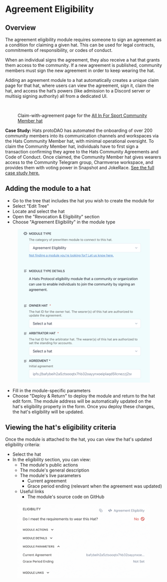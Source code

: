 # Agreement Eligibility

## Overview

The agreement eligibility module requires someone to sign an agreement as a condition for claiming a given hat. This can be used for legal contracts, commitments of responsibility, or codes of conduct.&#x20;

When an individual signs the agreement, they also receive a hat that grants them access to the community. If a new agreement is published, community members must sign the new agreement in order to keep wearing the hat.

Adding an agreement module to a hat automatically creates a unique claim page for that hat, where users can view the agreement, sign it, claim the hat, and access the hat’s powers (like admission to a Discord server or multisig signing authority) all from a dedicated UI.&#x20;

<figure><img src="https://lh7-us.googleusercontent.com/4Q_N8zTAYZ5LB8zSpVdUNZQz9ZrmnP2jErMtpdQL6pmrZkyOR6u1rxXXsvghzgTL7Ao1rm5ORstOYVVnbn2hq29A4_jXX8jBI_-3M3zsfJKnqKRszDa-SX4rA3dmJYb8rY9T-iEtWPO_tBKC0SEE4ug" alt=""><figcaption><p>Claim-with-agreement page for the <a href="https://claim.hatsprotocol.xyz/10/78.1.5">All In For Sport Community Member hat</a></p></figcaption></figure>

**Case Study:** Hats protoDAO has automated the onboarding of over 200 community members into its communication channels and workspaces via the Hats Community Member hat, with minimal operational oversight. To claim the Community Member hat, individuals have to first sign a transaction confirming they agree to the Hats Community Agreements and Code of Conduct. Once claimed, the Community Member hat gives wearers access to the Community Telegram group, Charmverse workspace, and provides them with voting power in Snapshot and JokeRace. [See the full case study here.](https://www.hatsprotocol.xyz/wearer/hats-protodao)

## **Adding the module to a hat**

* Go to the tree that includes the hat you wish to create the module for
* Select "Edit Tree"
* Locate and select the hat
* Open the "Revocation & Eligibility" section
* Choose "Agreement Eligibility" in the module type

<figure><img src="../../.gitbook/assets/Screenshot 2024-02-20 at 9.05.24.png" alt="" width="563"><figcaption></figcaption></figure>

* Fill in the module-specific parameters
* Choose "Deploy & Return" to deploy the module and return to the hat edit form. The module address will be automatically updated on the hat's eligibility property in the form. Once you deploy these changes, the hat's eligibility will be updated.

## Viewing the hat's eligibility criteria

Once the module is attached to the hat, you can view the hat's updated eligibility criteria:

* Select the hat
* In the eligibility section, you can view:
  * The module's public actions
  * The module's general description
  * The module's live parameters
    * Current agreement
    * Grace period ending (relevant when the agreement was updated)
  * Useful links
    * The module's source code on GitHub

<figure><img src="../../.gitbook/assets/Screenshot 2024-02-20 at 10.27.38.png" alt="" width="563"><figcaption></figcaption></figure>

